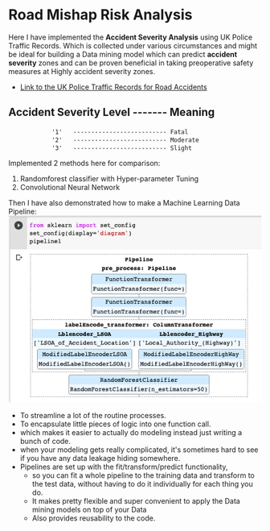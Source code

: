 # Road Mishap Risk Analysis
Here I have implemented the **Accident Severity Analysis** using UK Police Traffic Records.
Which is collected under various circumstances and might be ideal for building a Data mining model which can predict **accident severity** zones and can be proven beneficial in taking preoperative safety measures at Highly accident severity zones.
- [Link to the UK Police Traffic Records for Road Accidents](https://www.gov.uk/government/collections/road-accidents-and-safety-statistics)

**Accident Severity Level** ------- Meaning
------------------------------------------------------
                '1'   -------------------------- Fatal
                '2'   -------------------------- Moderate
                '3'   -------------------------- Slight

Implemented 2 methods here for comparison:
1. Randomforest classifier with Hyper-parameter Tuning
2. Convolutional Neural Network

Then I have also demonstrated how to make a Machine Learning Data Pipeline:
![pipeline.png](pipeline.png)
- To streamline a lot of the routine processes.
- To encapsulate little pieces of logic into one function call. 
- which makes it easier to actually do modeling instead just writing a bunch of code. 
- when your modeling gets really complicated, it's sometimes hard to see if you have any data leakage hiding somewhere. 
- Pipelines are set up with the fit/transform/predict functionality, 
  - so you can fit a whole pipeline to the training data and transform to the test data, without having to do it individually for each thing you do. 
  - It makes pretty flexible and super convenient to apply the Data mining models on top of your Data 
  - Also provides reusability to the code.

